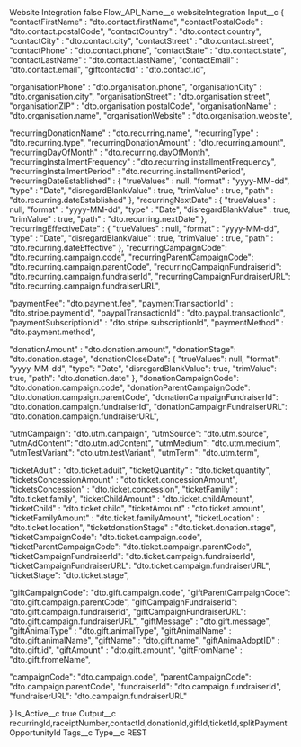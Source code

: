 <?xml version="1.0" encoding="UTF-8"?>
<CustomMetadata xmlns="http://soap.sforce.com/2006/04/metadata" xmlns:xsi="http://www.w3.org/2001/XMLSchema-instance" xmlns:xsd="http://www.w3.org/2001/XMLSchema">
    <label>Website Integration</label>
    <protected>false</protected>
    <values>
        <field>Flow_API_Name__c</field>
        <value xsi:type="xsd:string">websiteIntegration</value>
    </values>
    <values>
        <field>Input__c</field>
        <value xsi:type="xsd:string">{
  &quot;contactFirstName&quot; : &quot;dto.contact.firstName&quot;,
  &quot;contactPostalCode&quot; : &quot;dto.contact.postalCode&quot;,
  &quot;contactCountry&quot; : &quot;dto.contact.country&quot;,
  &quot;contactCity&quot; : &quot;dto.contact.city&quot;,
  &quot;contactStreet&quot; : &quot;dto.contact.street&quot;,
  &quot;contactPhone&quot; : &quot;dto.contact.phone&quot;,
  &quot;contactState&quot; : &quot;dto.contact.state&quot;,
  &quot;contactLastName&quot; : &quot;dto.contact.lastName&quot;,
  &quot;contactEmail&quot; : &quot;dto.contact.email&quot;,
&quot;giftcontactId&quot; : &quot;dto.contact.id&quot;,



&quot;organisationPhone&quot; : &quot;dto.organisation.phone&quot;,
&quot;organisationCity&quot; : &quot;dto.organisation.city&quot;,
&quot;organisationStreet&quot; : &quot;dto.organisation.street&quot;,
&quot;organisationZIP&quot; : &quot;dto.organisation.postalCode&quot;,
&quot;organisationName&quot; : &quot;dto.organisation.name&quot;,
&quot;organisationWebsite&quot; : &quot;dto.organisation.website&quot;,




&quot;recurringDonationName&quot; : &quot;dto.recurring.name&quot;,
&quot;recurringType&quot; : &quot;dto.recurring.type&quot;,
&quot;recurringDonationAmount&quot; : &quot;dto.recurring.amount&quot;,
&quot;recurringDayOfMonth&quot; : &quot;dto.recurring.dayOfMonth&quot;,
&quot;recurringInstallmentFrequency&quot; : &quot;dto.recurring.installmentFrequency&quot;,
&quot;recurringInstallmentPeriod&quot; : &quot;dto.recurring.installmentPeriod&quot;,
&quot;recurringDateEstablished&quot; : {
&quot;trueValues&quot; : null,
&quot;format&quot; : &quot;yyyy-MM-dd&quot;,
&quot;type&quot; : &quot;Date&quot;,
&quot;disregardBlankValue&quot; : true,
&quot;trimValue&quot; : true,
&quot;path&quot; : &quot;dto.recurring.dateEstablished&quot;
},
&quot;recurringNextDate&quot; : {
&quot;trueValues&quot; : null,
&quot;format&quot; : &quot;yyyy-MM-dd&quot;,
&quot;type&quot; : &quot;Date&quot;,
&quot;disregardBlankValue&quot; : true,
&quot;trimValue&quot; : true,
&quot;path&quot; : &quot;dto.recurring.nextDate&quot;
},
&quot;recurringEffectiveDate&quot; : {
&quot;trueValues&quot; : null,
&quot;format&quot; : &quot;yyyy-MM-dd&quot;,
&quot;type&quot; : &quot;Date&quot;,
&quot;disregardBlankValue&quot; : true,
&quot;trimValue&quot; : true,
&quot;path&quot; : &quot;dto.recurring.dateEffective&quot;
},
&quot;recurringCampaignCode&quot;: &quot;dto.recurring.campaign.code&quot;,
&quot;recurringParentCampaignCode&quot;: &quot;dto.recurring.campaign.parentCode&quot;,
&quot;recurringCampaignFundraiserId&quot;: &quot;dto.recurring.campaign.fundraiserId&quot;,
&quot;recurringCampaignFundraiserURL&quot;: &quot;dto.recurring.campaign.fundraiserURL&quot;,



&quot;paymentFee&quot;: &quot;dto.payment.fee&quot;,
&quot;paymentTransactionId&quot; : &quot;dto.stripe.paymentId&quot;,
&quot;paypalTransactionId&quot; : &quot;dto.paypal.transactionId&quot;,
&quot;paymentSubscriptionId&quot; : &quot;dto.stripe.subscriptionId&quot;,
&quot;paymentMethod&quot; : &quot;dto.payment.method&quot;,


&quot;donationAmount&quot; : &quot;dto.donation.amount&quot;,
&quot;donationStage&quot;: &quot;dto.donation.stage&quot;,
&quot;donationCloseDate&quot;: {
&quot;trueValues&quot;: null,
&quot;format&quot;: &quot;yyyy-MM-dd&quot;,
&quot;type&quot;: &quot;Date&quot;,
&quot;disregardBlankValue&quot;: true,
&quot;trimValue&quot;: true,
&quot;path&quot;: &quot;dto.donation.date&quot;
},
&quot;donationCampaignCode&quot;: &quot;dto.donation.campaign.code&quot;,
&quot;donationParentCampaignCode&quot;: &quot;dto.donation.campaign.parentCode&quot;,
&quot;donationCampaignFundraiserId&quot;: &quot;dto.donation.campaign.fundraiserId&quot;,
&quot;donationCampaignFundraiserURL&quot;: &quot;dto.donation.campaign.fundraiserURL&quot;,



&quot;utmCampaign&quot;: &quot;dto.utm.campaign&quot;,
&quot;utmSource&quot;: &quot;dto.utm.source&quot;,
&quot;utmAdContent&quot;: &quot;dto.utm.adContent&quot;,
&quot;utmMedium&quot;: &quot;dto.utm.medium&quot;,
&quot;utmTestVariant&quot;: &quot;dto.utm.testVariant&quot;,
&quot;utmTerm&quot;: &quot;dto.utm.term&quot;, 



  &quot;ticketAduit&quot; : &quot;dto.ticket.aduit&quot;,
  &quot;ticketQuantity&quot; : &quot;dto.ticket.quantity&quot;,
  &quot;ticketsConcessionAmount&quot; : &quot;dto.ticket.concessionAmount&quot;,
  &quot;ticketsConcession&quot; : &quot;dto.ticket.concession&quot;,
  &quot;ticketFamily&quot; : &quot;dto.ticket.family&quot;,
  &quot;ticketChildAmount&quot; : &quot;dto.ticket.childAmount&quot;,
  &quot;ticketChild&quot; : &quot;dto.ticket.child&quot;,
  &quot;ticketAmount&quot; : &quot;dto.ticket.amount&quot;,
  &quot;ticketFamilyAmount&quot; : &quot;dto.ticket.familyAmount&quot;,
  &quot;ticketLocation&quot; : &quot;dto.ticket.location&quot;,
&quot;ticketdonationStage&quot; : &quot;dto.ticket.donation.stage&quot;,
&quot;ticketCampaignCode&quot;: &quot;dto.ticket.campaign.code&quot;,
&quot;ticketParentCampaignCode&quot;: &quot;dto.ticket.campaign.parentCode&quot;,
&quot;ticketCampaignFundraiserId&quot;: &quot;dto.ticket.campaign.fundraiserId&quot;,
&quot;ticketCampaignFundraiserURL&quot;: &quot;dto.ticket.campaign.fundraiserURL&quot;,
&quot;ticketStage&quot;: &quot;dto.ticket.stage&quot;,


&quot;giftCampaignCode&quot;: &quot;dto.gift.campaign.code&quot;,
&quot;giftParentCampaignCode&quot;: &quot;dto.gift.campaign.parentCode&quot;,
&quot;giftCampaignFundraiserId&quot;: &quot;dto.gift.campaign.fundraiserId&quot;,
&quot;giftCampaignFundraiserURL&quot;: &quot;dto.gift.campaign.fundraiserURL&quot;,
&quot;giftMessage&quot; : &quot;dto.gift.message&quot;,
&quot;giftAnimalType&quot; : &quot;dto.gift.animalType&quot;,
&quot;giftAnimalName&quot; : &quot;dto.gift.animalName&quot;,
&quot;giftName&quot; : &quot;dto.gift.name&quot;,
&quot;giftAnimaAdoptID&quot; : &quot;dto.gift.id&quot;,
&quot;giftAmount&quot; : &quot;dto.gift.amount&quot;,
&quot;giftFromName&quot; : &quot;dto.gift.fromeName&quot;,




&quot;campaignCode&quot;: &quot;dto.campaign.code&quot;,
&quot;parentCampaignCode&quot;: &quot;dto.campaign.parentCode&quot;,
&quot;fundraiserId&quot;: &quot;dto.campaign.fundraiserId&quot;,
&quot;fundraiserURL&quot;: &quot;dto.campaign.fundraiserURL&quot;


}</value>
    </values>
    <values>
        <field>Is_Active__c</field>
        <value xsi:type="xsd:boolean">true</value>
    </values>
    <values>
        <field>Output__c</field>
        <value xsi:type="xsd:string">recurringId,raceiptNumber,contactId,donationId,giftId,ticketId,splitPaymentOpportunityId</value>
    </values>
    <values>
        <field>Tags__c</field>
        <value xsi:nil="true"/>
    </values>
    <values>
        <field>Type__c</field>
        <value xsi:type="xsd:string">REST</value>
    </values>
</CustomMetadata>
